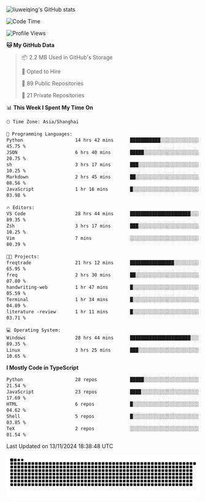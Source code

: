 ![liuweiqing's GitHub stats](https://github-readme-stats.vercel.app/api?username=14790897&show_icons=true&locale=cn&include_all_commits=true&count_private=true)

<!--START_SECTION:waka-->
![Code Time](http://img.shields.io/badge/Code%20Time-1%2C594%20hrs%2052%20mins-blue)

![Profile Views](http://img.shields.io/badge/Profile%20Views-19-blue)

**🐱 My GitHub Data** 

> 📦 2.2 MB Used in GitHub's Storage 
 > 
> 💼 Opted to Hire
 > 
> 📜 89 Public Repositories 
 > 
> 🔑 21 Private Repositories 
 > 
📊 **This Week I Spent My Time On** 

```text
🕑︎ Time Zone: Asia/Shanghai

💬 Programming Languages: 
Python                   14 hrs 42 mins      ███████████░░░░░░░░░░░░░░   45.75 % 
JSON                     6 hrs 40 mins       █████░░░░░░░░░░░░░░░░░░░░   20.75 % 
sh                       3 hrs 17 mins       ███░░░░░░░░░░░░░░░░░░░░░░   10.25 % 
Markdown                 2 hrs 45 mins       ██░░░░░░░░░░░░░░░░░░░░░░░   08.56 % 
JavaScript               1 hr 16 mins        █░░░░░░░░░░░░░░░░░░░░░░░░   03.98 % 

🔥 Editors: 
VS Code                  28 hrs 44 mins      ██████████████████████░░░   89.35 % 
Zsh                      3 hrs 17 mins       ███░░░░░░░░░░░░░░░░░░░░░░   10.25 % 
Vim                      7 mins              ░░░░░░░░░░░░░░░░░░░░░░░░░   00.39 % 

🐱‍💻 Projects: 
freqtrade                21 hrs 12 mins      ████████████████░░░░░░░░░   65.95 % 
freq                     2 hrs 30 mins       ██░░░░░░░░░░░░░░░░░░░░░░░   07.80 % 
handwriting-web          1 hr 47 mins        █░░░░░░░░░░░░░░░░░░░░░░░░   05.59 % 
Terminal                 1 hr 34 mins        █░░░░░░░░░░░░░░░░░░░░░░░░   04.89 % 
literature -review       1 hr 11 mins        █░░░░░░░░░░░░░░░░░░░░░░░░   03.71 % 

💻 Operating System: 
Windows                  28 hrs 44 mins      ██████████████████████░░░   89.35 % 
Linux                    3 hrs 25 mins       ███░░░░░░░░░░░░░░░░░░░░░░   10.65 % 
```

**I Mostly Code in TypeScript** 

```text
Python                   28 repos            █████░░░░░░░░░░░░░░░░░░░░   21.54 % 
JavaScript               23 repos            ████░░░░░░░░░░░░░░░░░░░░░   17.69 % 
HTML                     6 repos             █░░░░░░░░░░░░░░░░░░░░░░░░   04.62 % 
Shell                    5 repos             █░░░░░░░░░░░░░░░░░░░░░░░░   03.85 % 
TeX                      2 repos             ░░░░░░░░░░░░░░░░░░░░░░░░░   01.54 % 
```




 Last Updated on 13/11/2024 18:38:48 UTC
<!--END_SECTION:waka-->

<picture>
  <source media="(prefers-color-scheme: dark)" srcset="https://raw.githubusercontent.com/14790897/14790897/output/github-contribution-grid-snake-dark.svg" />
  <source media="(prefers-color-scheme: light)" srcset="https://raw.githubusercontent.com/14790897/14790897/output/github-contribution-grid-snake.svg" />
  <img alt="github-snake" src="https://raw.githubusercontent.com/14790897/14790897/output/github-contribution-grid-snake.svg" />
</picture>
